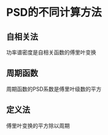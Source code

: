 # PSD的不同计算方法
## 自相关法
  功率谱密度是自相关函数的傅里叶变换
      
## 周期函数
  周期函数的PSD系数是傅里叶级数的平方
 
## 定义法
  傅里叶变换的平方除以周期
